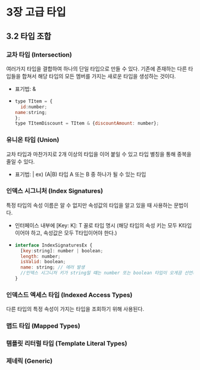 # 3장 고급 타입

## 3.2 타입 조합

### 교차 타입 (Intersection)
여러가지 타입을 결합하여 하나의 단일 타입으로 만들 수 있다. 기존에 존재하는 다른 타입들을 합쳐서 해당 타입의 모든 멤버를 가지는 새로운 타입을 생성하는 것이다.
- 표기법: &
- ```jsx
  type TItem = {
    id:number;
  name:string;
  };
  type TItemDiscount = TItem & {discountAmount: number};
  ```

### 유니온 타입 (Union)
교차 타입과 마찬가지로 2개 이상의 타입을 이어 붙일 수 있고 타입 별칭을 통해 중복을 줄일 수 있다.
- 표기법: |   ex) (A|B)   타입 A 또는 B 중 하나가 될 수 있는 타입

### 인덱스 시그니처 (Index Signatures)
특정 타입의 속성 이름은 알 수 없지만 속성값의 타입을 알고 있을 때 사용하는 문법이다.
- 인터페이스 내부에 [Key: K]: T 꼴로 타입 명시  (해당 타입의 속성 키는 모두 K타입이어야 하고, 속성값은 모두 T타입이어야 한다.)
-  ```jsx
   interface IndexSignaturesEx {
     [key:string]: number | boolean;
     length: number;
     isValid: boolean;
     name: string; // 에러 발생
     //인덱스 시그니처 키가 string일 떄는 number 또는 boolean 타입이 오게끔 선언되어 있기 때문에 에러 발생함.
   }
   ```

### 인덱스드 엑세스 타입 (Indexed Access Types)
다른 타입의 특정 속성이 가지는 타입을 조회하기 위해 사용된다. 

### 맵드 타입 (Mapped Types)

### 템플릿 리터럴 타입 (Template Literal Types)

### 제네릭 (Generic)
